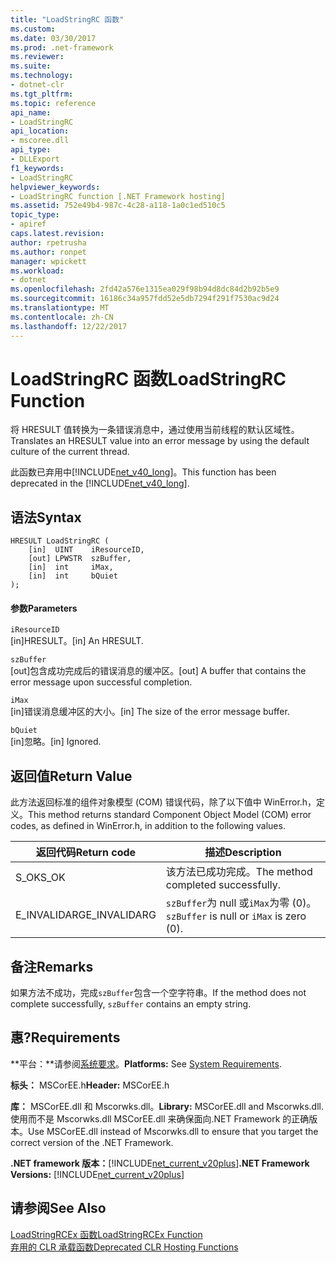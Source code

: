 ```yaml
---
title: "LoadStringRC 函数"
ms.custom: 
ms.date: 03/30/2017
ms.prod: .net-framework
ms.reviewer: 
ms.suite: 
ms.technology:
- dotnet-clr
ms.tgt_pltfrm: 
ms.topic: reference
api_name:
- LoadStringRC
api_location:
- mscoree.dll
api_type:
- DLLExport
f1_keywords:
- LoadStringRC
helpviewer_keywords:
- LoadStringRC function [.NET Framework hosting]
ms.assetid: 752e49b4-987c-4c28-a118-1a0c1ed510c5
topic_type:
- apiref
caps.latest.revision: 
author: rpetrusha
ms.author: ronpet
manager: wpickett
ms.workload:
- dotnet
ms.openlocfilehash: 2fd42a576e1315ea029f98b94d8dc84d2b92b5e9
ms.sourcegitcommit: 16186c34a957fdd52e5db7294f291f7530ac9d24
ms.translationtype: MT
ms.contentlocale: zh-CN
ms.lasthandoff: 12/22/2017
---
```

# <a name="loadstringrc-function"></a><span data-ttu-id="7d165-102">LoadStringRC 函数</span><span class="sxs-lookup"><span data-stu-id="7d165-102">LoadStringRC Function</span></span>
<span data-ttu-id="7d165-103">将 HRESULT 值转换为一条错误消息中，通过使用当前线程的默认区域性。</span><span class="sxs-lookup"><span data-stu-id="7d165-103">Translates an HRESULT value into an error message by using the default culture of the current thread.</span></span>  
  
 <span data-ttu-id="7d165-104">此函数已弃用中[!INCLUDE[net_v40_long](../../../../includes/net-v40-long-md.md)]。</span><span class="sxs-lookup"><span data-stu-id="7d165-104">This function has been deprecated in the [!INCLUDE[net_v40_long](../../../../includes/net-v40-long-md.md)].</span></span>  
  
## <a name="syntax"></a><span data-ttu-id="7d165-105">语法</span><span class="sxs-lookup"><span data-stu-id="7d165-105">Syntax</span></span>  
  
```  
HRESULT LoadStringRC (  
    [in]  UINT    iResourceID,   
    [out] LPWSTR  szBuffer,   
    [in]  int     iMax,   
    [in]  int     bQuiet  
);  
```  
  
#### <a name="parameters"></a><span data-ttu-id="7d165-106">参数</span><span class="sxs-lookup"><span data-stu-id="7d165-106">Parameters</span></span>  
 `iResourceID`  
 <span data-ttu-id="7d165-107">[in]HRESULT。</span><span class="sxs-lookup"><span data-stu-id="7d165-107">[in] An HRESULT.</span></span>  
  
 `szBuffer`  
 <span data-ttu-id="7d165-108">[out]包含成功完成后的错误消息的缓冲区。</span><span class="sxs-lookup"><span data-stu-id="7d165-108">[out] A buffer that contains the error message upon successful completion.</span></span>  
  
 `iMax`  
 <span data-ttu-id="7d165-109">[in]错误消息缓冲区的大小。</span><span class="sxs-lookup"><span data-stu-id="7d165-109">[in] The size of the error message buffer.</span></span>  
  
 `bQuiet`  
 <span data-ttu-id="7d165-110">[in]忽略。</span><span class="sxs-lookup"><span data-stu-id="7d165-110">[in] Ignored.</span></span>  
  
## <a name="return-value"></a><span data-ttu-id="7d165-111">返回值</span><span class="sxs-lookup"><span data-stu-id="7d165-111">Return Value</span></span>  
 <span data-ttu-id="7d165-112">此方法返回标准的组件对象模型 (COM) 错误代码，除了以下值中 WinError.h，定义。</span><span class="sxs-lookup"><span data-stu-id="7d165-112">This method returns standard Component Object Model (COM) error codes, as defined in WinError.h, in addition to the following values.</span></span>  
  
|<span data-ttu-id="7d165-113">返回代码</span><span class="sxs-lookup"><span data-stu-id="7d165-113">Return code</span></span>|<span data-ttu-id="7d165-114">描述</span><span class="sxs-lookup"><span data-stu-id="7d165-114">Description</span></span>|  
|-----------------|-----------------|  
|<span data-ttu-id="7d165-115">S_OK</span><span class="sxs-lookup"><span data-stu-id="7d165-115">S_OK</span></span>|<span data-ttu-id="7d165-116">该方法已成功完成。</span><span class="sxs-lookup"><span data-stu-id="7d165-116">The method completed successfully.</span></span>|  
|<span data-ttu-id="7d165-117">E_INVALIDARG</span><span class="sxs-lookup"><span data-stu-id="7d165-117">E_INVALIDARG</span></span>|<span data-ttu-id="7d165-118">`szBuffer`为 null 或`iMax`为零 (0)。</span><span class="sxs-lookup"><span data-stu-id="7d165-118">`szBuffer` is null or `iMax` is zero (0).</span></span>|  
  
## <a name="remarks"></a><span data-ttu-id="7d165-119">备注</span><span class="sxs-lookup"><span data-stu-id="7d165-119">Remarks</span></span>  
 <span data-ttu-id="7d165-120">如果方法不成功，完成`szBuffer`包含一个空字符串。</span><span class="sxs-lookup"><span data-stu-id="7d165-120">If the method does not complete successfully, `szBuffer` contains an empty string.</span></span>  
  
## <a name="requirements"></a><span data-ttu-id="7d165-121">惠?</span><span class="sxs-lookup"><span data-stu-id="7d165-121">Requirements</span></span>  
 <span data-ttu-id="7d165-122">**平台：**请参阅[系统要求](../../../../docs/framework/get-started/system-requirements.md)。</span><span class="sxs-lookup"><span data-stu-id="7d165-122">**Platforms:** See [System Requirements](../../../../docs/framework/get-started/system-requirements.md).</span></span>  
  
 <span data-ttu-id="7d165-123">**标头：** MSCorEE.h</span><span class="sxs-lookup"><span data-stu-id="7d165-123">**Header:** MSCorEE.h</span></span>  
  
 <span data-ttu-id="7d165-124">**库：** MSCorEE.dll 和 Mscorwks.dll。</span><span class="sxs-lookup"><span data-stu-id="7d165-124">**Library:** MSCorEE.dll and Mscorwks.dll.</span></span> <span data-ttu-id="7d165-125">使用而不是 Mscorwks.dll MSCorEE.dll 来确保面向.NET Framework 的正确版本。</span><span class="sxs-lookup"><span data-stu-id="7d165-125">Use MSCorEE.dll instead of Mscorwks.dll to ensure that you target the correct version of the .NET Framework.</span></span>  
  
 <span data-ttu-id="7d165-126">**.NET framework 版本：**[!INCLUDE[net_current_v20plus](../../../../includes/net-current-v20plus-md.md)]</span><span class="sxs-lookup"><span data-stu-id="7d165-126">**.NET Framework Versions:** [!INCLUDE[net_current_v20plus](../../../../includes/net-current-v20plus-md.md)]</span></span>  
  
## <a name="see-also"></a><span data-ttu-id="7d165-127">请参阅</span><span class="sxs-lookup"><span data-stu-id="7d165-127">See Also</span></span>  
 [<span data-ttu-id="7d165-128">LoadStringRCEx 函数</span><span class="sxs-lookup"><span data-stu-id="7d165-128">LoadStringRCEx Function</span></span>](../../../../docs/framework/unmanaged-api/hosting/loadstringrcex-function.md)  
 [<span data-ttu-id="7d165-129">弃用的 CLR 承载函数</span><span class="sxs-lookup"><span data-stu-id="7d165-129">Deprecated CLR Hosting Functions</span></span>](../../../../docs/framework/unmanaged-api/hosting/deprecated-clr-hosting-functions.md)

